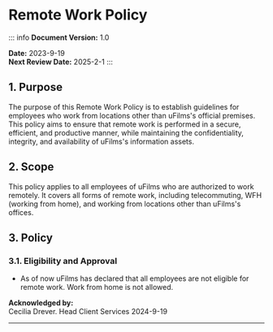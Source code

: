 # Remote Work Policy

::: info <Badge type="tip" text="Document Data:" />
**Document Version:** 1.0

**Date:** 2023-9-19  
**Next Review Date:** 2025-2-1
:::

## 1. Purpose

The purpose of this Remote Work Policy is to establish guidelines for employees who work from locations other than uFilms's official premises. This policy aims to ensure that remote work is performed in a secure, efficient, and productive manner, while maintaining the confidentiality, integrity, and availability of uFilms's information assets.

## 2. Scope

This policy applies to all employees of uFilms who are authorized to work remotely. It covers all forms of remote work, including telecommuting, WFH (working from home), and working from locations other than uFilms's offices.

## 3. Policy

### 3.1. Eligibility and Approval

- As of now uFilms has declared that all employees are not eligible for remote work. Work from home is not allowed.

**Acknowledged by:**  
Cecilia Drever. Head Client Services
2024-9-19

---
